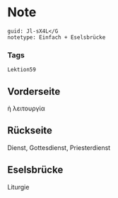 # Note
```
guid: Jl-sX4L</G
notetype: Einfach + Eselsbrücke
```

### Tags
```
Lektion59
```

## Vorderseite
ἡ λειτουργία

## Rückseite
Dienst, Gottesdienst, Priesterdienst

## Eselsbrücke
Liturgie
